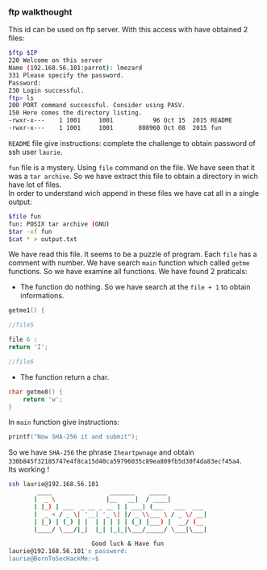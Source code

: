 ### ftp walkthought

This id can be used on ftp server. With this access with have obtained 2 files:

```bash
$ftp $IP
220 Welcome on this server
Name (192.168.56.101:parrot): lmezard 
331 Please specify the password.
Password:
230 Login successful.
ftp> ls
200 PORT command successful. Consider using PASV.
150 Here comes the directory listing.
-rwxr-x---    1 1001     1001           96 Oct 15  2015 README
-rwxr-x---    1 1001     1001       808960 Oct 08  2015 fun
```

`README` file give instructions: complete the challenge to obtain password of ssh user `laurie`.

`fun` file is a mystery. Using `file` command on the file. We have seen that it was a `tar archive`. So we have extract this file to obtain a directory in wich have lot of files.  
In order to understand wich append in these files we have cat all in a single output:   

```bash
$file fun
fun: POSIX tar archive (GNU)
$tar -xf fun
$cat * > output.txt
```
We have read this file. It seems to be a puzzle of program. Each `file` has a comment with number. We have search `main` function which called `getme` functions. So we have examine all functions. We have found 2 praticals:  

* The function do nothing. So we have search at the `file + 1` to obtain informations.
```c
getme1() {

//file5

file 6 :
return 'I';

//file6
```

* The function return a char.
```c
char getme8() {
	return 'w';
}
```

In `main` function give instructions: 
```c
printf("Now SHA-256 it and submit");
```
So we have `SHA-256` the phrase `Iheartpwnage` and obtain `330b845f32185747e4f8ca15d40ca59796035c89ea809fb5d30f4da83ecf45a4`.  
Its working !

```bash
ssh laurie@192.168.56.101
        ____                _______    _____           
       |  _ \              |__   __|  / ____|          
       | |_) | ___  _ __ _ __ | | ___| (___   ___  ___ 
       |  _ < / _ \| '__| '_ \| |/ _ \\___ \ / _ \/ __|
       | |_) | (_) | |  | | | | | (_) |___) |  __/ (__ 
       |____/ \___/|_|  |_| |_|_|\___/_____/ \___|\___|

                       Good luck & Have fun
laurie@192.168.56.101's password: 
laurie@BornToSecHackMe:~$
```

